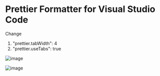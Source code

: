 # Prettier Formatter for Visual Studio Code
Change 
1. "prettier.tabWidth": 4
1. "prettier.useTabs": true

![image](https://github.com/RaviRamDhali/programming-procedure/assets/1455413/38772436-56c8-4e25-b175-e331723d8e0f)

![image](https://github.com/RaviRamDhali/programming-procedure/assets/1455413/b2c29c48-db95-4409-92e4-75e1f5f77900)
